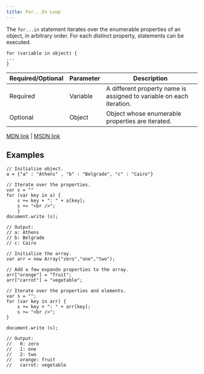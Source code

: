 ```yaml
---
title: For...In Loop
---
```

The `for...in` statement iterates over the enumerable properties of an object, in arbitrary order. For each distinct property, statements can be executed.

    for (variable in object) {
    ...
    }

| Required/Optional | Parameter | Description |  
|-------------------|-----------|----------------------------------------------------------------------|  
| Required | Variable | A different property name is assigned to variable on each iteration. |  
| Optional | Object | Object whose enumerable properties are iterated. |

<a href='https://developer.mozilla.org/en-US/docs/Web/JavaScript/Reference/Statements/for...in' target='_blank' rel='nofollow'>MDN link</a> | <a href='https://msdn.microsoft.com/library/55wb2d34.aspx' target='_blank' rel='nofollow'>MSDN link</a>

## Examples

    // Initialize object.
    a = {"a" : "Athens" , "b" : "Belgrade", "c" : "Cairo"}

    // Iterate over the properties.
    var s = ""
    for (var key in a) {
        s += key + ": " + a[key];
        s += "<br />";
        }
    document.write (s);

    // Output:
    // a: Athens
    // b: Belgrade
    // c: Cairo

    // Initialize the array.
    var arr = new Array("zero","one","two");

    // Add a few expando properties to the array.
    arr["orange"] = "fruit";
    arr["carrot"] = "vegetable";

    // Iterate over the properties and elements.
    var s = "";
    for (var key in arr) {
        s += key + ": " + arr[key];
        s += "<br />";
    }

    document.write (s);

    // Output:
    //   0: zero
    //   1: one
    //   2: two
    //   orange: fruit
    //   carrot: vegetable
